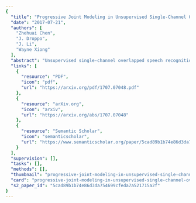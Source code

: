 ```yaml
---
{
  "title": "Progressive Joint Modeling in Unsupervised Single-Channel Overlapped Speech Recognition",
  "date": "2017-07-21",
  "authors": [
    "Zhehuai Chen",
    "J. Droppo",
    "J. Li",
    "Wayne Xiong"
  ],
  "abstract": "Unsupervised single-channel overlapped speech recognition is one of the hardest problems in automatic speech recognition (ASR). Permutation invariant training (PIT) is a state of the art model-based approach, which applies a single neural network to solve this single-input, multiple-output modeling problem. We propose to advance the current state of the art by imposing a modular structure on the neural network, applying a progressive pretraining regimen, and improving the objective function with transfer learning and a discriminative training criterion. The modular structure splits the problem into three subtasks: frame-wise interpreting, utterance-level speaker tracing, and speech recognition. The pretraining regimen uses these modules to solve progressively harder tasks. Transfer learning leverages parallel clean speech to improve the training targets for the network. Our discriminative training formulation is a modification of standard formulations that also penalizes competing outputs of the system. Experiments are conducted on the artificial overlapped switchboard and hub5e-swb dataset. The proposed framework achieves over 30% relative improvement of word error rate over both a strong jointly trained system, PIT for ASR, and a separately optimized system, PIT for speech separation with clean speech ASR model. The improvement comes from better model generalization, training efficiency, and the sequence level linguistic knowledge integration.",
  "links": [
    {
      "resource": "PDF",
      "icon": "pdf",
      "url": "https://arxiv.org/pdf/1707.07048.pdf"
    },
    {
      "resource": "arXiv.org",
      "icon": "arxiv",
      "url": "https://arxiv.org/abs/1707.07048"
    },
    {
      "resource": "Semantic Scholar",
      "icon": "semanticscholar",
      "url": "https://www.semanticscholar.org/paper/5cad89b1b74e86d3da754699cfeda7a521715a2f"
    }
  ],
  "supervision": [],
  "tasks": [],
  "methods": [],
  "thumbnail": "progressive-joint-modeling-in-unsupervised-single-channel-overlapped-speech-recognition-thumb.jpg",
  "card": "progressive-joint-modeling-in-unsupervised-single-channel-overlapped-speech-recognition-card.jpg",
  "s2_paper_id": "5cad89b1b74e86d3da754699cfeda7a521715a2f"
}
---
```


